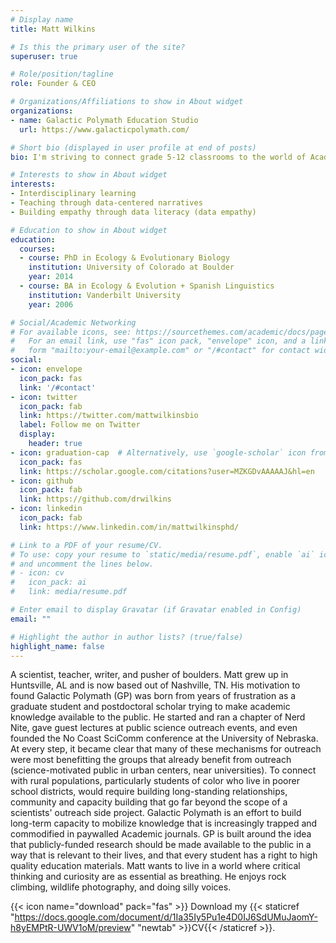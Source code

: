 ```yaml
---
# Display name
title: Matt Wilkins

# Is this the primary user of the site?
superuser: true

# Role/position/tagline
role: Founder & CEO

# Organizations/Affiliations to show in About widget
organizations:
- name: Galactic Polymath Education Studio
  url: https://www.galacticpolymath.com/

# Short bio (displayed in user profile at end of posts)
bio: I'm striving to connect grade 5-12 classrooms to the world of Academia in a way that helps teachers and breaks down systemic barriers.

# Interests to show in About widget
interests:
- Interdisciplinary learning
- Teaching through data-centered narratives
- Building empathy through data literacy (data empathy)

# Education to show in About widget
education:
  courses:
  - course: PhD in Ecology & Evolutionary Biology
    institution: University of Colorado at Boulder
    year: 2014
  - course: BA in Ecology & Evolution + Spanish Linguistics
    institution: Vanderbilt University
    year: 2006

# Social/Academic Networking
# For available icons, see: https://sourcethemes.com/academic/docs/page-builder/#icons
#   For an email link, use "fas" icon pack, "envelope" icon, and a link in the
#   form "mailto:your-email@example.com" or "/#contact" for contact widget.
social:
- icon: envelope
  icon_pack: fas
  link: '/#contact'
- icon: twitter
  icon_pack: fab
  link: https://twitter.com/mattwilkinsbio
  label: Follow me on Twitter
  display:
    header: true
- icon: graduation-cap  # Alternatively, use `google-scholar` icon from `ai` icon pack
  icon_pack: fas
  link: https://scholar.google.com/citations?user=MZKGDvAAAAAJ&hl=en
- icon: github
  icon_pack: fab
  link: https://github.com/drwilkins
- icon: linkedin
  icon_pack: fab
  link: https://www.linkedin.com/in/mattwilkinsphd/

# Link to a PDF of your resume/CV.
# To use: copy your resume to `static/media/resume.pdf`, enable `ai` icons in `params.toml`, 
# and uncomment the lines below.
# - icon: cv
#   icon_pack: ai
#   link: media/resume.pdf

# Enter email to display Gravatar (if Gravatar enabled in Config)
email: ""

# Highlight the author in author lists? (true/false)
highlight_name: false
---
```


A scientist, teacher, writer, and pusher of boulders. Matt grew up in Huntsville, AL and is now based out of Nashville, TN. His motivation to found Galactic Polymath (GP) was born from years of frustration as a graduate student and postdoctoral scholar trying to make academic knowledge available to the public. He started and ran a chapter of Nerd Nite, gave guest lectures at public science outreach events, and even founded the No Coast SciComm conference at the University of Nebraska. At every step, it became clear that many of these mechanisms for outreach were most benefitting the groups that already benefit from outreach (science-motivated public in urban centers, near universities). To connect with rural populations, particularly students of color who live in poorer school districts, would require building long-standing relationships, community and capacity building that go far beyond the scope of a scientists' outreach side project. Galactic Polymath is an effort to build long-term capacity to mobilize knowledge that is increasingly trapped and commodified in paywalled Academic journals. GP is built around the idea that publicly-funded research should be made available to the public in a way that is relevant to their lives, and that every student has a right to high quality education materials. Matt wants to live in a world where critical thinking and curiosity are as essential as breathing. He enjoys rock climbing, wildlife photography, and doing silly voices.

{{< icon name="download" pack="fas" >}} Download my {{< staticref "https://docs.google.com/document/d/1Ia35Iy5Pu1e4D0IJ6SdUMuJaomY-h8yEMPtR-UWV1oM/preview" "newtab" >}}CV{{< /staticref >}}.
